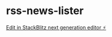 # rss-news-lister

[Edit in StackBlitz next generation editor ⚡️](https://stackblitz.com/~/github.com/IgnatMaldive/rss-news-lister)